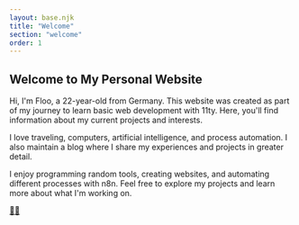 ```yaml
---
layout: base.njk
title: "Welcome"
section: "welcome"
order: 1
---
```

<section class="section" id="welcome">
    <div class="intro">
        <h1>Welcome to My Personal Website</h1>
        <p>Hi, I'm Floo, a 22-year-old from Germany. This website was created as part of my journey to learn basic web development with 11ty. Here, you'll find information about my current projects and interests.</p>
        <p>I love traveling, computers, artificial intelligence, and process automation. I also maintain a blog where I share my experiences and projects in greater detail.</p>
        <p>I enjoy programming random tools, creating websites, and automating different processes with n8n. Feel free to explore my projects and learn more about what I'm working on.</p>
        <a href="#project" class="cta">🧑‍💻</a>
    </div>
</section>
